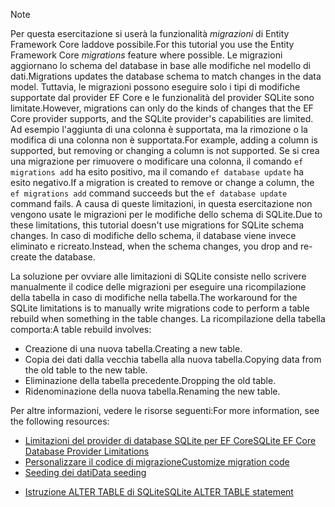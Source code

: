 
> [!NOTE]
> <span data-ttu-id="bcffe-101">Per questa esercitazione si userà la funzionalità *migrazioni* di Entity Framework Core laddove possibile.</span><span class="sxs-lookup"><span data-stu-id="bcffe-101">For this tutorial you use the Entity Framework Core *migrations* feature where possible.</span></span> <span data-ttu-id="bcffe-102">Le migrazioni aggiornano lo schema del database in base alle modifiche nel modello di dati.</span><span class="sxs-lookup"><span data-stu-id="bcffe-102">Migrations updates the database schema to match changes in the data model.</span></span> <span data-ttu-id="bcffe-103">Tuttavia, le migrazioni possono eseguire solo i tipi di modifiche supportate dal provider EF Core e le funzionalità del provider SQLite sono limitate.</span><span class="sxs-lookup"><span data-stu-id="bcffe-103">However, migrations can only do the kinds of changes that the EF Core provider supports, and the SQLite provider's capabilities are limited.</span></span> <span data-ttu-id="bcffe-104">Ad esempio l'aggiunta di una colonna è supportata, ma la rimozione o la modifica di una colonna non è supportata.</span><span class="sxs-lookup"><span data-stu-id="bcffe-104">For example, adding a column is supported, but removing or changing a column is not supported.</span></span> <span data-ttu-id="bcffe-105">Se si crea una migrazione per rimuovere o modificare una colonna, il comando `ef migrations add` ha esito positivo, ma il comando `ef database update` ha esito negativo.</span><span class="sxs-lookup"><span data-stu-id="bcffe-105">If a migration is created to remove or change a column, the `ef migrations add` command succeeds but the `ef database update` command fails.</span></span> <span data-ttu-id="bcffe-106">A causa di queste limitazioni, in questa esercitazione non vengono usate le migrazioni per le modifiche dello schema di SQLite.</span><span class="sxs-lookup"><span data-stu-id="bcffe-106">Due to these limitations, this tutorial doesn't use migrations for SQLite schema changes.</span></span> <span data-ttu-id="bcffe-107">In caso di modifiche dello schema, il database viene invece eliminato e ricreato.</span><span class="sxs-lookup"><span data-stu-id="bcffe-107">Instead, when the schema changes, you drop and re-create the database.</span></span>
>
><span data-ttu-id="bcffe-108">La soluzione per ovviare alle limitazioni di SQLite consiste nello scrivere manualmente il codice delle migrazioni per eseguire una ricompilazione della tabella in caso di modifiche nella tabella.</span><span class="sxs-lookup"><span data-stu-id="bcffe-108">The workaround for the SQLite limitations is to manually write migrations code to perform a table rebuild when something in the table changes.</span></span> <span data-ttu-id="bcffe-109">La ricompilazione della tabella comporta:</span><span class="sxs-lookup"><span data-stu-id="bcffe-109">A table rebuild involves:</span></span>
>
>* <span data-ttu-id="bcffe-110">Creazione di una nuova tabella.</span><span class="sxs-lookup"><span data-stu-id="bcffe-110">Creating a new table.</span></span>
>* <span data-ttu-id="bcffe-111">Copia dei dati dalla vecchia tabella alla nuova tabella.</span><span class="sxs-lookup"><span data-stu-id="bcffe-111">Copying data from the old table to the new table.</span></span>
>* <span data-ttu-id="bcffe-112">Eliminazione della tabella precedente.</span><span class="sxs-lookup"><span data-stu-id="bcffe-112">Dropping the old table.</span></span>
>* <span data-ttu-id="bcffe-113">Ridenominazione della nuova tabella.</span><span class="sxs-lookup"><span data-stu-id="bcffe-113">Renaming the new table.</span></span>
>
><span data-ttu-id="bcffe-114">Per altre informazioni, vedere le risorse seguenti:</span><span class="sxs-lookup"><span data-stu-id="bcffe-114">For more information, see the following resources:</span></span>
>
> * [<span data-ttu-id="bcffe-115">Limitazioni del provider di database SQLite per EF Core</span><span class="sxs-lookup"><span data-stu-id="bcffe-115">SQLite EF Core Database Provider Limitations</span></span>](/ef/core/providers/sqlite/limitations)
> * [<span data-ttu-id="bcffe-116">Personalizzare il codice di migrazione</span><span class="sxs-lookup"><span data-stu-id="bcffe-116">Customize migration code</span></span>](/ef/core/managing-schemas/migrations/#customize-migration-code)
> * [<span data-ttu-id="bcffe-117">Seeding dei dati</span><span class="sxs-lookup"><span data-stu-id="bcffe-117">Data seeding</span></span>](/ef/core/modeling/data-seeding)
  * [<span data-ttu-id="bcffe-118">Istruzione ALTER TABLE di SQLite</span><span class="sxs-lookup"><span data-stu-id="bcffe-118">SQLite ALTER TABLE statement</span></span>](https://sqlite.org/lang_altertable.html)